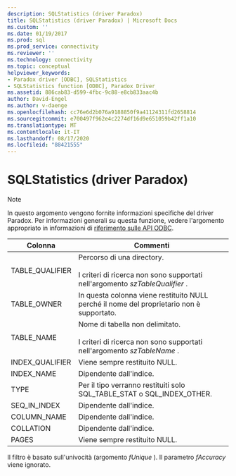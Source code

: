 ```yaml
---
description: SQLStatistics (driver Paradox)
title: SQLStatistics (driver Paradox) | Microsoft Docs
ms.custom: ''
ms.date: 01/19/2017
ms.prod: sql
ms.prod_service: connectivity
ms.reviewer: ''
ms.technology: connectivity
ms.topic: conceptual
helpviewer_keywords:
- Paradox driver [ODBC], SQLStatistics
- SQLStatistics function [ODBC], Paradox Driver
ms.assetid: 886cab83-d599-4fbc-9c88-e8cb833aac4b
author: David-Engel
ms.author: v-daenge
ms.openlocfilehash: cc76e6d2b076a9188850f9a41124311fd2658814
ms.sourcegitcommit: e700497f962e4c2274df16d9e651059b42ff1a10
ms.translationtype: MT
ms.contentlocale: it-IT
ms.lasthandoff: 08/17/2020
ms.locfileid: "88421555"
---
```

# <a name="sqlstatistics-paradox-driver"></a>SQLStatistics (driver Paradox)
> [!NOTE]  
>  In questo argomento vengono fornite informazioni specifiche del driver Paradox. Per informazioni generali su questa funzione, vedere l'argomento appropriato in informazioni di [riferimento sulle API ODBC](../../odbc/reference/syntax/odbc-api-reference.md).  
  
|Colonna|Commenti|  
|------------|--------------|  
|TABLE_QUALIFIER|Percorso di una directory.<br /><br /> I criteri di ricerca non sono supportati nell'argomento *szTableQualifier* .|  
|TABLE_OWNER|In questa colonna viene restituito NULL perché il nome del proprietario non è supportato.|  
|TABLE_NAME|Nome di tabella non delimitato.<br /><br /> I criteri di ricerca non sono supportati nell'argomento *szTableName* .|  
|INDEX_QUALIFIER|Viene sempre restituito NULL.|  
|INDEX_NAME|Dipendente dall'indice.|  
|TYPE|Per il tipo verranno restituiti solo SQL_TABLE_STAT o SQL_INDEX_OTHER.|  
|SEQ_IN_INDEX|Dipendente dall'indice.|  
|COLUMN_NAME|Dipendente dall'indice.|  
|COLLATION|Dipendente dall'indice.|  
|PAGES|Viene sempre restituito NULL.|  
  
 Il filtro è basato sull'univocità (argomento *fUnique* ). Il parametro *fAccuracy* viene ignorato.

